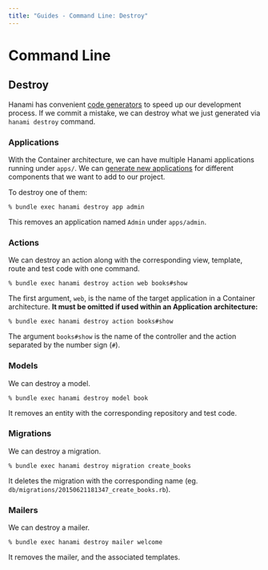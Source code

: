 ```yaml
---
title: "Guides - Command Line: Destroy"
---
```


# Command Line

## Destroy

Hanami has convenient [code generators](/guides/head/command-line/generators) to speed up our development process.
If we commit a mistake, we can destroy what we just generated via `hanami destroy` command.

### Applications

With the Container architecture, we can have multiple Hanami applications running under `apps/`.
We can [generate new applications](/guides/head/command-line/generators) for different components that we want to add to our project.

To destroy one of them:

```shell
% bundle exec hanami destroy app admin
```

This removes an application named `Admin` under `apps/admin`.

### Actions

We can destroy an action along with the corresponding view, template, route and test code with one command.

```shell
% bundle exec hanami destroy action web books#show
```

The first argument, `web`, is the name of the target application in a Container architecture.
**It must be omitted if used within an Application architecture:**

```shell
% bundle exec hanami destroy action books#show
```

The argument `books#show` is the name of the controller and the action separated by the number sign (`#`).

### Models

We can destroy a model.

```shell
% bundle exec hanami destroy model book
```

It removes an entity with the corresponding repository and test code.

### Migrations

We can destroy a migration.

```shell
% bundle exec hanami destroy migration create_books
```

It deletes the migration with the corresponding name (eg. `db/migrations/20150621181347_create_books.rb`).

### Mailers

We can destroy a mailer.

```shell
% bundle exec hanami destroy mailer welcome
```

It removes the mailer, and the associated templates.
